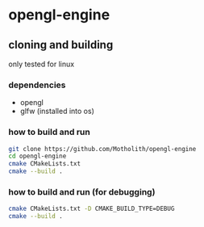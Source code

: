 # opengl-engine
## cloning and building
only tested for linux
### dependencies
- opengl
- glfw (installed into os)
### how to build and run
```bash
git clone https://github.com/Motholith/opengl-engine
cd opengl-engine
cmake CMakeLists.txt
cmake --build .
```
### how to build and run (for debugging)
```bash
cmake CMakeLists.txt -D CMAKE_BUILD_TYPE=DEBUG
cmake --build .
```

